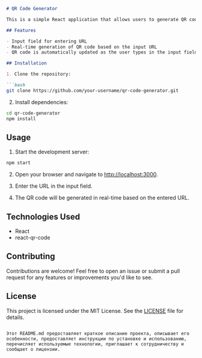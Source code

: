 ```markdown
# QR Code Generator

This is a simple React application that allows users to generate QR codes based on the input URL provided. It utilizes the `react-qr-code` library for generating QR codes.

## Features

- Input field for entering URL
- Real-time generation of QR code based on the input URL
- QR code is automatically updated as the user types in the input field

## Installation

1. Clone the repository:

```bash
git clone https://github.com/your-username/qr-code-generator.git
```

2. Install dependencies:

```bash
cd qr-code-generator
npm install
```

## Usage

1. Start the development server:

```bash
npm start
```

2. Open your browser and navigate to [http://localhost:3000](http://localhost:3000).

3. Enter the URL in the input field.

4. The QR code will be generated in real-time based on the entered URL.

## Technologies Used

- React
- react-qr-code

## Contributing

Contributions are welcome! Feel free to open an issue or submit a pull request for any features or improvements you'd like to see.

## License

This project is licensed under the MIT License. See the [LICENSE](LICENSE) file for details.
```

Этот README.md предоставляет краткое описание проекта, описывает его особенности, предоставляет инструкции по установке и использованию, перечисляет используемые технологии, приглашает к сотрудничеству и сообщает о лицензии.
